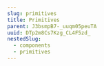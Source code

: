 ```yaml
---
slug: primitives
title: Primitives
parent: J3bsmpB7-_uuqm05peuTA
uuid: DTp2m8Cs7Kzg_CL4F5zd_
nestedSlug:
  - components
  - primitives
---
```

